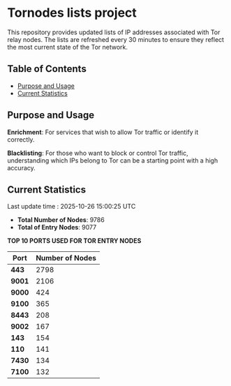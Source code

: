 # Tornodes lists project

This repository provides updated lists of IP addresses associated with Tor relay nodes. The lists are refreshed every 30 minutes to ensure they reflect the most current state of the Tor network.

## Table of Contents

- [Purpose and Usage](#purpose-and-usage)
- [Current Statistics](#current-statistics)


## Purpose and Usage

**Enrichment**: For services that wish to allow Tor traffic or identify it correctly.

**Blacklisting**: For those who want to block or control Tor traffic, understanding which IPs belong to Tor can be a starting point with a high accuracy.

## Current Statistics

Last update time : 2025-10-26 15:00:25 UTC

- **Total Number of Nodes**: 9786
- **Total of Entry Nodes**: 9077

**TOP 10 PORTS USED FOR TOR ENTRY NODES**

| **Port** | **Number of Nodes** |
|------|-----------------|
| **443**   | 2798  |
| **9001**   | 2106  |
| **9000**   | 424  |
| **9100**   | 365  |
| **8443**   | 208  |
| **9002**   | 167  |
| **143**   | 154  |
| **110**   | 141  |
| **7430**   | 134  |
| **7100**   | 132  |

